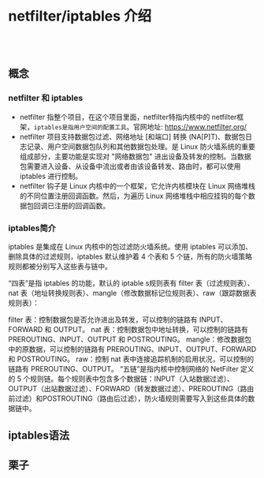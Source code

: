 # netfilter/iptables 介绍

</br>
</br>

## 概念

### netfilter 和 iptables

- netfilter 指整个项目，在这个项目里面，netfilter特指内核中的 netfilter框架，`iptables是指用户空间的配置工具`。官网地址: <https://www.netfilter.org/>
- netfilter 项目支持数据包过滤、网络地址 [和端口] 转换 (NA[P]T)、数据包日志记录、用户空间数据包队列和其他数据包处理。是 Linux 防火墙系统的重要组成部分，主要功能是实现对 "网络数据包" 进出设备及转发的控制。当数据包需要进入设备、从设备中流出或者由该设备转发、路由时，都可以使用 iptables 进行控制。
- netfilter 钩子是 Linux 内核中的一个框架，它允许内核模块在 Linux 网络堆栈的不同位置注册回调函数。然后，为遍历 Linux 网络堆栈中相应挂钩的每个数据包回调已注册的回调函数。

### iptables简介

iptables 是集成在 Linux 内核中的包过滤防火墙系统。使用 iptables 可以添加、删除具体的过滤规则，iptables 默认维护着 4 个表和 5 个链，所有的防火墙策略规则都被分别写入这些表与链中。

“四表”是指 iptables 的功能，默认的 iptable s规则表有 filter 表（过滤规则表）、nat 表（地址转换规则表）、mangle（修改数据标记位规则表）、raw（跟踪数据表规则表）：

filter 表：控制数据包是否允许进出及转发，可以控制的链路有 INPUT、FORWARD 和 OUTPUT。
nat 表：控制数据包中地址转换，可以控制的链路有 PREROUTING、INPUT、OUTPUT 和 POSTROUTING。
mangle：修改数据包中的原数据，可以控制的链路有 PREROUTING、INPUT、OUTPUT、FORWARD 和 POSTROUTING。
raw：控制 nat 表中连接追踪机制的启用状况，可以控制的链路有 PREROUTING、OUTPUT。
“五链”是指内核中控制网络的 NetFilter 定义的 5 个规则链。每个规则表中包含多个数据链：INPUT（入站数据过滤）、OUTPUT（出站数据过滤）、FORWARD（转发数据过滤）、PREROUTING（路由前过滤）和POSTROUTING（路由后过滤），防火墙规则需要写入到这些具体的数据链中。

## iptables语法

## 栗子

</br>
</br>
